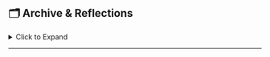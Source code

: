 ## 🗂️ Archive & Reflections
<details>
<summary>Click to Expand</summary>

### Daily Scores & Reflections
**Oct 21 — Score .800:** Positive conversation with Gregg; open and honest about diagnosis.  
**Oct 22 — Score .200:** Distracted by interface design; settled on trusting the chat system.  
**Oct 23 — Score .600:** Productive Honeywell meeting; need to improve time budgeting.  
**Oct 24 — Score .500:** Stayed focused but distractions persisted.  
**Oct 25 — Score .667:** Managed Atomoxetine transition; proud of Tariff Rd. 2 progress.  
**Oct 28 — Score .800:** Executed well despite reschedules; built Attachment A plan. Felt renewed momentum and intention.

### Completed / Archived Items
- Reply to Antwan’s 3-year savings outlay ✅  
- Set meeting with John O. ✅  
- Review Honeywell slideshow ✅  
- Call Dr. Moore ✅

### General Notes (By Date)
**Oct 20–21:** Talked with Gregg about ADHD diagnosis and faith.  
**Oct 24:** Helped Josh push to sites; addressed import concerns.

</details>

---

